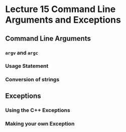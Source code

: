 # Lecture 15 Command Line Arguments and Exceptions

## Command Line Arguments

### `argv` and `argc`

### Usage Statement

### Conversion of strings 

## Exceptions

### Using the C++ Exceptions

### Making your own Exception
